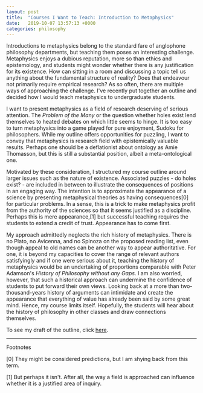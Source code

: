 ```yaml
---
layout: post
title:  "Courses I Want to Teach: Introduction to Metaphysics"
date:   2019-10-07 13:57:13 +0000
categories: philosophy
---
```


Introductions to metaphysics belong to the standard fare of anglophone philosophy departments, but teaching them poses an interesting challenge. Metaphysics enjoys a dubious reputation, more so than ethics and epistemology, and students might wonder whether there is any justification for its existence. How can sitting in a room and discussing a topic tell us anything about the fundamental structure of reality? Does that endeavour not primarily require empirical research? As so often, there are multiple ways of approaching the challenge. I've recently put together an outline and decided how I would teach metaphysics to undergraduate students. 

I want to present metaphysics as a field of research deserving of serious attention. The *Problem of the Many* or the question whether holes exist lend themselves to heated debates on which little seems to hinge. It is too easy to turn metaphysics into a game played for pure enjoyment, Sudoku for philosophers. While my outline offers opportunities for puzzling, I want to convey that metaphysics is research field with epistemically valuable results. Perhaps one should be a deflationist about ontology as Amie Thomasson, but this is still a substantial position, albeit a meta-ontological one.

Motivated by these consideration, I structured my course outline around larger issues such as the nature of existence. Associated puzzles - do holes exist? - are included in between to illustrate the consequences of positions in an engaging way. The intention is to approximate the appearance of a science by presenting metaphysical theories as having consequences[0] for particular problems. In a sense, this is a trick to make metaphysics profit from the authority of the sciences so that it seems justified as a discipline. Perhaps this is mere appearance,[1] but successful teaching requires the students to extend a credit of trust. Appearance has to come first.

My approach admittedly neglects the rich history of metaphysics. There is no Plato, no Avicenna, and no Spinoza on the proposed reading list, even though appeal to old names can be another way to appear authoritative. For one, it is beyond my capacities to cover the range of relevant authors satisfyingly and if one were serious about it, teaching the history of metaphysics would be an undertaking of proportions comparable with Peter Adamson's *History of Philosophy without any Gaps*. I am also worried, however, that such a historical approach can undermine the confidence of students to put forward their own views. Looking back at a more than two-thousand-years history of arguments can intimidate and create the appearance that everything of value has already been said by some great mind. Hence, my course limits itself. Hopefully, the students will hear about the history of philosophy in other classes and draw connections themselves. 

To see my draft of the outline, click [here](/assets/pdf/metaphysics_strohmaier.pdf).

---
Footnotes

[0] They might be considered predictions, but I am shying back from this term.

[1] But perhaps it isn't. After all, the way a field is approached can influence whether it is a justified area of inquiry.

